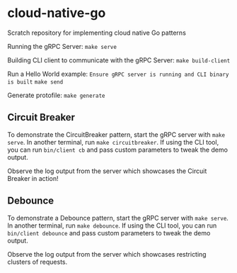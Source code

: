 # cloud-native-go
Scratch repository for implementing cloud native Go patterns

Running the gRPC Server:
`make serve`

Building CLI client to communicate with the gRPC Server:
`make build-client`

Run a Hello World example:
`Ensure gRPC server is running and CLI binary is built`
`make send`

Generate protofile:
`make generate`

## Circuit Breaker
To demonstrate the CircuitBreaker pattern, start the gRPC server with `make serve`.
In another terminal, run `make circuitbreaker`.
If using the CLI tool, you can run `bin/client cb` and pass custom parameters to tweak the demo output.

Observe the log output from the server which showcases the Circuit Breaker in action!

## Debounce
To demonstrate a Debounce pattern, start the gRPC server with `make serve`.
In another terminal, run `make debounce`.
If using the CLI tool, you can run `bin/client debounce` and pass custom parameters to tweak the demo output.

Observe the log output from the server which showcases restricting clusters of requests.